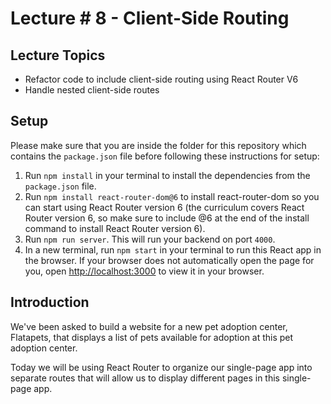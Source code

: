 # Lecture # 8 - Client-Side Routing

## Lecture Topics

- Refactor code to include client-side routing using React Router V6
- Handle nested client-side routes

## Setup

Please make sure that you are inside the folder for this repository which contains the `package.json` file before following these instructions for setup:

1. Run `npm install` in your terminal to install the dependencies from the `package.json` file.
2. Run `npm install react-router-dom@6` to install react-router-dom so you can start using React Router version 6 (the curriculum covers React Router version 6, so make sure to include @6 at the end of the install command to install React Router version 6).
3. Run `npm run server`. This will run your backend on port `4000`.
4. In a new terminal, run `npm start` in your terminal to run this React app in the browser. If your browser does not automatically open the page for you, open [http://localhost:3000](http://localhost:3000) to view it in your browser.

## Introduction

We've been asked to build a website for a new pet adoption center, Flatapets, that displays a list of pets available for adoption at this pet adoption center.

Today we will be using React Router to organize our single-page app into separate routes that will allow us to display different pages in this single-page app.
